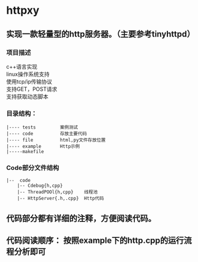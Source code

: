 # httpxy
## 实现一款轻量型的http服务器。（主要参考tinyhttpd）

### 项目描述  
c++语言实现    
linux操作系统支持    
使用tcp/ip传输协议    
支持GET，POST请求  
支持获取动态脚本


### 目录结构：
```
|---- tests         案例测试  
|---- code          存放主要代码  
|---- file          html,py文件存放位置   
|---- example       Http示例
|-----makefile      
 ```
### Code部分文件结构
```
|--  code   
    |-- Cdebug{h,cpp}        
    |-- ThreadPOOl{h,cpp}    线程池
    |-- HttpServer{.h,.cpp}  Http代码
```

## 代码部分都有详细的注释，方便阅读代码。  
## 代码阅读顺序： 按照example下的http.cpp的运行流程分析即可
